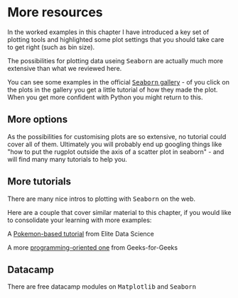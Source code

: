 # More resources

In the worked examples in this chapter I have introduced a key set of plotting tools and highlighted some plot settings that you should take care to get right (such as bin size).

The possibilities for plotting data useing <tt>Seaborn</tt> are actually much more extensive than what we reviewed here.

You can see some examples in the official <a href="https://seaborn.pydata.org/examples/index.html"><tt>Seaborn</tt> gallery</a> - of you click on the plots in the gallery you get a little tutorial of how they made the plot. When you get more confident with Python you might return to this.

## More options

As the possibilities for customising plots are so extensive, no tutorial could cover all of them. Ultimately you will probably end up googling things like "how to put the rugplot outside the axis of a scatter plot in seaborn" - and will find many many tutorials to help you.

## More tutorials

There are many nice intros to plotting with <tt>Seaborn</tt> on the web.

Here are a couple that cover similar material to this chapter, if you would like to consolidate your learning with more examples:

A <a href="https://elitedatascience.com/python-seaborn-tutorial">Pokemon-based tutorial</a> from Elite Data Science

A more <a href="https://www.geeksforgeeks.org/python-seaborn-tutorial/">programming-oriented one</a> from Geeks-for-Geeks

## Datacamp

There are free datacamp modules on <tt>Matplotlib</tt> and <tt>Seaborn</tt>


